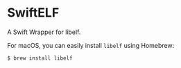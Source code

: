 # SwiftELF

A Swift Wrapper for libelf.

For macOS, you can easily install `libelf` using Homebrew:

```
$ brew install libelf
```
